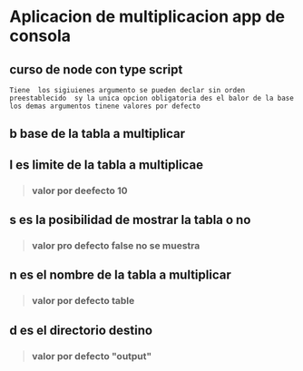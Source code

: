 # Aplicacion de multiplicacion app de consola 

## curso de node con type script 

    Tiene  los sigiuienes argumento se pueden declar sin orden preestablecido  sy la unica opcion obligatoria des el balor de la base los demas argumentos tinene valores por defecto 

## **b** base de la tabla a multiplicar
## l es limite de la tabla a multiplicae 
>### valor por deefecto 10 
## s es la posibilidad de mostrar la tabla o no  
>### valor pro defecto false no se muestra 
## n es el nombre de la tabla a multiplicar  
>### valor por defecto table
## d es el directorio destino  
>### valor por defecto "output"


